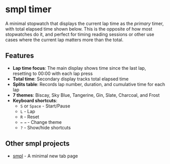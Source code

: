 # smpl timer

A minimal stopwatch that displays the current lap time as the _primary_ timer, with total elapsed time shown below. This is the opposite of how most stopwatches do it, and perfect for timing reading sessions or other use cases where the current lap matters more than the total.

## Features

- **Lap time focus**: The main display shows time since the last lap, resetting to 00:00 with each lap press
- **Total time**: Secondary display tracks total elapsed time
- **Splits table**: Records lap number, duration, and cumulative time for each lap
- **7 themes**: Biscay, Sky Blue, Tangerine, Gin, Slate, Charcoal, and Frost
- **Keyboard shortcuts**:
  - `S` or `Space` - Start/Pause
  - `L` - Lap
  - `R` - Reset
  - `←` `→` - Change theme
  - `?` - Show/hide shortcuts

## Other smpl projects

- [smpl](https://github.com/kylechadha/smpl) - A minimal new tab page

